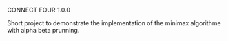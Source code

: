 CONNECT FOUR 1.0.0

Short project to demonstrate the implementation of the minimax algorithme with alpha beta prunning. 
​	
